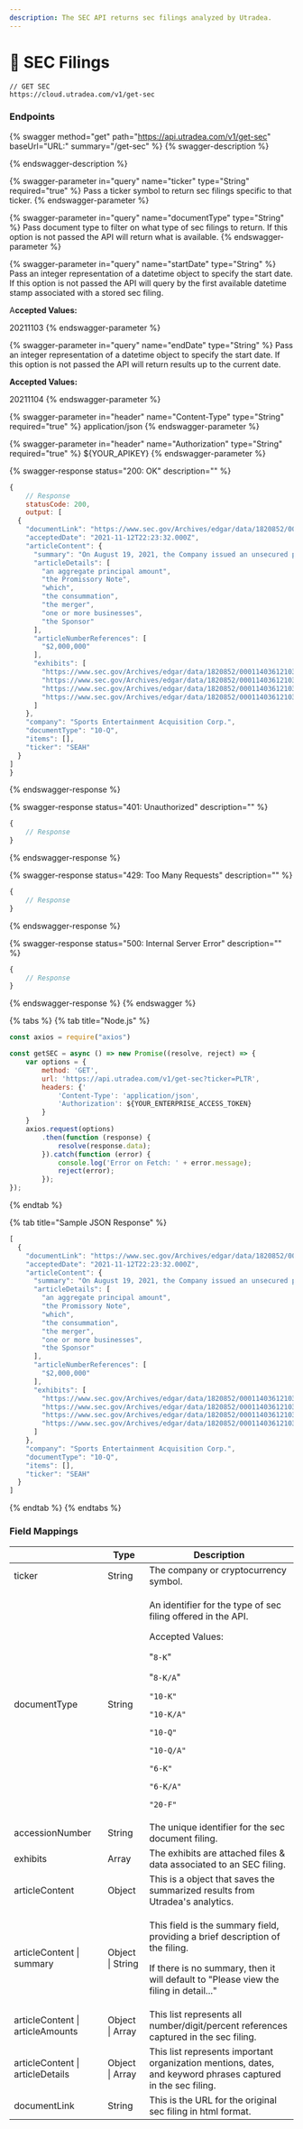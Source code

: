 ```yaml
---
description: The SEC API returns sec filings analyzed by Utradea.
---
```


# 📄 SEC Filings

```
// GET SEC
https://cloud.utradea.com/v1/get-sec
```

### Endpoints

{% swagger method="get" path="https://api.utradea.com/v1/get-sec" baseUrl="URL:" summary="/get-sec" %}
{% swagger-description %}

{% endswagger-description %}

{% swagger-parameter in="query" name="ticker" type="String" required="true" %}
Pass a ticker symbol to return sec filings specific to that ticker.
{% endswagger-parameter %}

{% swagger-parameter in="query" name="documentType" type="String" %}
Pass document type to filter on what type of sec filings to return. If this option is not passed the API will return what is available.
{% endswagger-parameter %}

{% swagger-parameter in="query" name="startDate" type="String" %}
Pass an integer representation of a datetime object to specify the start date. If this option is not passed the API will query by the first available datetime stamp associated with a stored sec filing.



A**ccepted Values:**

20211103
{% endswagger-parameter %}

{% swagger-parameter in="query" name="endDate" type="String" %}
Pass an integer representation of a datetime object to specify the start date. If this option is not passed the API will return results up to the current date.



**Accepted Values:**

20211104
{% endswagger-parameter %}

{% swagger-parameter in="header" name="Content-Type" type="String" required="true" %}
application/json
{% endswagger-parameter %}

{% swagger-parameter in="header" name="Authorization" type="String" required="true" %}
${YOUR_APIKEY}
{% endswagger-parameter %}

{% swagger-response status="200: OK" description="" %}
```javascript
{
    // Response
    statusCode: 200,
    output: [
  {
    "documentLink": "https://www.sec.gov/Archives/edgar/data/1820852/000114036121037701/brhc10030482_10q.htm",
    "acceptedDate": "2021-11-12T22:23:32.000Z",
    "articleContent": {
      "summary": "On August 19, 2021, the Company issued an unsecured promissory note (the “Promissory Note”) to the Sponsor, pursuant to which the Company could borrow up to an aggregate principal amount of $2,000,000. The Promissory Note is non-interest bearing and payable on the consummation of the merger, capital stock exchange, asset acquisition,\n              stock purchase, reorganization or similar business combination with one or more businesses. Once the warrants become exercisable, the Company may redeem the Public Warrants: The amount outstanding under the Promissory Note  ",
      "articleDetails": [
        "an aggregate principal amount",
        "the Promissory Note",
        "which",
        "the consummation",
        "the merger",
        "one or more businesses",
        "the Sponsor"
      ],
      "articleNumberReferences": [
        "$2,000,000"
      ],
      "exhibits": [
        "https://www.sec.gov/Archives/edgar/data/1820852/000114036121037701/brhc10030482_ex31-1.htm",
        "https://www.sec.gov/Archives/edgar/data/1820852/000114036121037701/brhc10030482_ex31-2.htm",
        "https://www.sec.gov/Archives/edgar/data/1820852/000114036121037701/brhc10030482_ex32-1.htm",
        "https://www.sec.gov/Archives/edgar/data/1820852/000114036121037701/brhc10030482_ex32-2.htm"
      ]
    },
    "company": "Sports Entertainment Acquisition Corp.",
    "documentType": "10-Q",
    "items": [],
    "ticker": "SEAH"
  }
]
}
```
{% endswagger-response %}

{% swagger-response status="401: Unauthorized" description="" %}
```javascript
{
    // Response
}
```
{% endswagger-response %}

{% swagger-response status="429: Too Many Requests" description="" %}
```javascript
{
    // Response
}
```
{% endswagger-response %}

{% swagger-response status="500: Internal Server Error" description="" %}
```javascript
{
    // Response
}
```
{% endswagger-response %}
{% endswagger %}

{% tabs %}
{% tab title="Node.js" %}
```javascript
const axios = require("axios")

const getSEC = async () => new Promise((resolve, reject) => {
    var options = {
        method: 'GET',
        url: 'https://api.utradea.com/v1/get-sec?ticker=PLTR',
        headers: {'
            'Content-Type': 'application/json',
            'Authorization': ${YOUR_ENTERPRISE_ACCESS_TOKEN}
        }
    }
    axios.request(options)
        .then(function (response) {
            resolve(response.data);
        }).catch(function (error) {
            console.log('Error on Fetch: ' + error.message);
            reject(error);
        });
});
```
{% endtab %}

{% tab title="Sample JSON Response" %}
```javascript
[
  {
    "documentLink": "https://www.sec.gov/Archives/edgar/data/1820852/000114036121037701/brhc10030482_10q.htm",
    "acceptedDate": "2021-11-12T22:23:32.000Z",
    "articleContent": {
      "summary": "On August 19, 2021, the Company issued an unsecured promissory note (the “Promissory Note”) to the Sponsor, pursuant to which the Company could borrow up to an aggregate principal amount of $2,000,000. The Promissory Note is non-interest bearing and payable on the consummation of the merger, capital stock exchange, asset acquisition,\n              stock purchase, reorganization or similar business combination with one or more businesses. Once the warrants become exercisable, the Company may redeem the Public Warrants: The amount outstanding under the Promissory Note  ",
      "articleDetails": [
        "an aggregate principal amount",
        "the Promissory Note",
        "which",
        "the consummation",
        "the merger",
        "one or more businesses",
        "the Sponsor"
      ],
      "articleNumberReferences": [
        "$2,000,000"
      ],
      "exhibits": [
        "https://www.sec.gov/Archives/edgar/data/1820852/000114036121037701/brhc10030482_ex31-1.htm",
        "https://www.sec.gov/Archives/edgar/data/1820852/000114036121037701/brhc10030482_ex31-2.htm",
        "https://www.sec.gov/Archives/edgar/data/1820852/000114036121037701/brhc10030482_ex32-1.htm",
        "https://www.sec.gov/Archives/edgar/data/1820852/000114036121037701/brhc10030482_ex32-2.htm"
      ]
    },
    "company": "Sports Entertainment Acquisition Corp.",
    "documentType": "10-Q",
    "items": [],
    "ticker": "SEAH"
  }
]
```
{% endtab %}
{% endtabs %}

### Field Mappings

|                                  | Type             | Description                                                                                                                                                                                                                                                                                                                                     |
| -------------------------------- | ---------------- | ----------------------------------------------------------------------------------------------------------------------------------------------------------------------------------------------------------------------------------------------------------------------------------------------------------------------------------------------- |
| ticker                           | String           | The company or cryptocurrency symbol.                                                                                                                                                                                                                                                                                                           |
| documentType                     | String           | <p>An identifier for the type of sec filing offered in the API.</p><p></p><p>Accepted Values:</p><p>"<code>8-K</code>"</p><p>"<code>8-K/A</code>"</p><p><code>"10-K"</code></p><p><code>"10-K/A"</code></p><p><code>"10-Q"</code></p><p><code>"10-Q/A"</code></p><p><code>"6-K"</code></p><p><code>"6-K/A"</code></p><p><code>"20-F"</code></p> |
| accessionNumber                  | String           | The unique identifier for the sec document filing.                                                                                                                                                                                                                                                                                              |
| exhibits                         | Array            | The exhibits are attached files & data associated to an SEC filing.                                                                                                                                                                                                                                                                             |
| articleContent                   | Object           | This is a object that saves the summarized results from Utradea's analytics.                                                                                                                                                                                                                                                                    |
| articleContent \| summary        | Object \| String | <p>This field is the summary field, providing a brief description of the filing. </p><p>If there is no summary, then it will default to "Please view the filing in detail..."</p>                                                                                                                                                               |
| articleContent \| articleAmounts | Object \| Array  | This list represents all number/digit/percent references captured in the sec filing.                                                                                                                                                                                                                                                            |
| articleContent \| articleDetails | Object \| Array  | This list represents important organization mentions, dates, and keyword phrases captured in the sec filing.                                                                                                                                                                                                                                    |
| documentLink                     | String           | This is the URL for the original sec filing in html format.                                                                                                                                                                                                                                                                                     |





